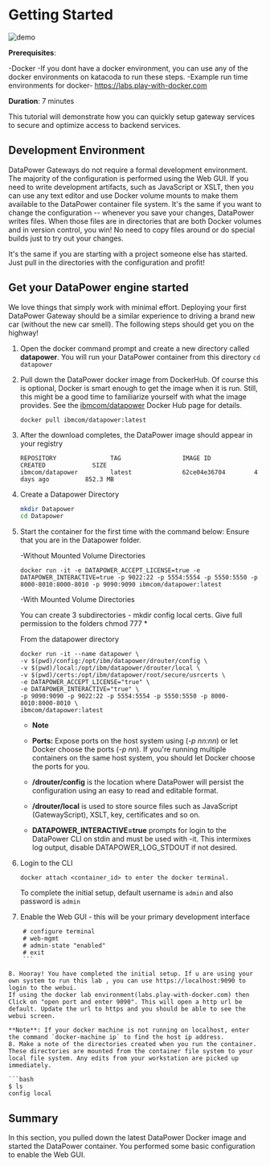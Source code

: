 # Getting Started

![demo](start-with-docker.gif)

**Prerequisites**:

-Docker
-If you dont have a docker environment, you can use any of the docker environments on katacoda to run these steps.
-Example run time environments for docker- <https://labs.play-with-docker.com>

**Duration**: 7 minutes

This tutorial will demonstrate how you can quickly setup gateway services to secure and optimize access to backend services.

## Development Environment

DataPower Gateways do not require a formal development environment. The majority of the configuration is performed using the Web GUI. If you need to write development artifacts, such as JavaScript or XSLT, then you can use any text editor and use Docker volume mounts to make them available to the DataPower container file system. It's the same if you want to change the configuration -- whenever you save your changes, DataPower writes files. When those files are in directories that are both Docker volumes and in version control, you win! No need to copy files around or do special builds just to try out your changes.

It's the same if you are starting with a project someone else has started. Just pull in the directories with the configuration and profit!

## Get your DataPower engine started

We love things that simply work with minimal effort. Deploying your first DataPower Gateway should be a similar experience to driving a brand new car (without the new car smell). The following steps should get you on the highway!

1. Open the docker command prompt and create a new directory called **datapower**. You will run your DataPower container from this directory `cd datapower`
2. Pull down the DataPower docker image from DockerHub. Of course this is optional, Docker is smart enough to get the image when it is run. Still, this might be a good time to familiarize yourself with what the image provides. See the [ibmcom/datapower](https://hub.docker.com/r/ibmcom/datapower/) Docker Hub page for details.

    ```docker
    docker pull ibmcom/datapower:latest
    ```

3. After the download completes, the DataPower image should appear in your registry

    ```docker
    REPOSITORY               TAG                 IMAGE ID            CREATED             SIZE
    ibmcom/datapower         latest              62ce04e36704        4 days ago          852.3 MB
    ```

4. Create a Datapower Directory

    ```bash
    mkdir Datapower
    cd Datapower
    ```

5. Start the container for the first time with the command below:
    Ensure that you are in the Datapower folder.

    -Without Mounted Volume Directories

    ```docker
    docker run -it -e DATAPOWER_ACCEPT_LICENSE=true -e  DATAPOWER_INTERACTIVE=true -p 9022:22 -p 5554:5554 -p 5550:5550 -p 8000-8010:8000-8010 -p 9090:9090 ibmcom/datapower:latest
    ```

    -With Mounted Volume Directories

    You can create 3 subdirectories  -
    mkdir config local certs. Give full permission to the folders
    chmod 777 *

    From the datapower directory

    ```docker
    docker run -it --name datapower \
    -v $(pwd)/config:/opt/ibm/datapower/drouter/config \
    -v $(pwd)/local:/opt/ibm/datapower/drouter/local \
    -v $(pwd)/certs:/opt/ibm/datapower/root/secure/usrcerts \
    -e DATAPOWER_ACCEPT_LICENSE="true" \
    -e DATAPOWER_INTERACTIVE="true" \
    -p 9090:9090 -p 9022:22 -p 5554:5554 -p 5550:5550 -p 8000-8010:8000-8010 \
    ibmcom/datapower:latest
    ```

    * **Note**

    * **Ports:** Expose ports on the host system using (_-p nn:nn_) or let Docker choose the ports (_-p nn_). If you're running multiple containers on the same host system, you should let Docker choose the ports for you.
    * **/drouter/config** is the location where DataPower will persist the configuration using an easy to read and editable format.
    * **/drouter/local** is used to store source files such as JavaScript (GatewayScript), XSLT, key, certificates and so on.
    * **DATAPOWER_INTERACTIVE=true** prompts for login to the DataPower CLI on stdin and must be used with -it. This intermixes log output, disable DATAPOWER_LOG_STDOUT if not desired.

6. Login to the CLI

    ```docker
    docker attach <container_id> to enter the docker terminal.
    ```

    To complete the initial setup, default username is `admin` and also password is `admin`

7. Enable the Web GUI - this will be your primary development interface

```docker
    # configure terminal
    # web-mgmt
    # admin-state "enabled"
    # exit  
    ```

8. Hooray! You have completed the initial setup. If u are using your own system to run this lab , you can use https://localhost:9090 to login to the webui.
If using the docker lab environment(labs.play-with-docker.com) then Click on "open port and enter 9090". This will open a http url be default. Update the url to https and you should be able to see the webui screen.

**Note**: If your docker machine is not running on localhost, enter the command `docker-machine ip` to find the host ip address.  
8. Make a note of the directories created when you run the container. These directories are mounted from the container file system to your local file system. Any edits from your workstation are picked up immediately.

```bash
$ ls
config local
```

## Summary

In this section, you pulled down the latest DataPower Docker image and started the DataPower container. You performed some basic configuration to enable the Web GUI.
